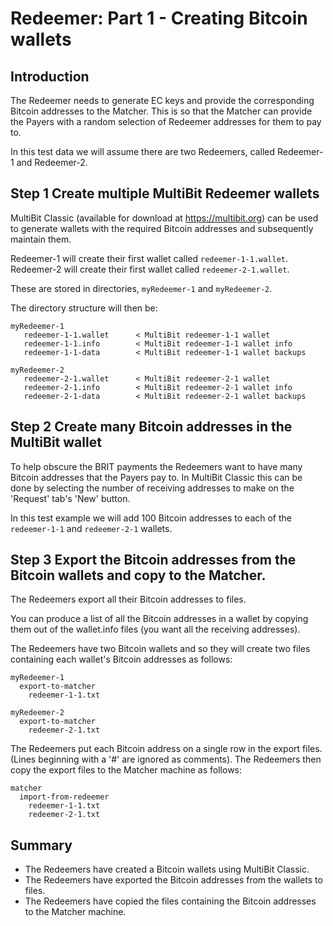 # Redeemer: Part 1 - Creating Bitcoin wallets

## Introduction
The Redeemer needs to generate EC keys and provide the corresponding Bitcoin addresses to the Matcher.
This is so that the Matcher can provide the Payers with a random selection of Redeemer addresses for
them to pay to.

In this test data we will assume there are two Redeemers, called Redeemer-1 and Redeemer-2.

## Step 1 Create multiple MultiBit Redeemer wallets
MultiBit Classic (available for download at https://multibit.org) can be used to generate wallets
with the required Bitcoin addresses and subsequently maintain them.

Redeemer-1 will create their first wallet called `redeemer-1-1.wallet`.
Redeemer-2 will create their first wallet called `redeemer-2-1.wallet`.

These are stored in directories, `myRedeemer-1` and `myRedeemer-2`.

The directory structure will then be:

    myRedeemer-1
       redeemer-1-1.wallet      < MultiBit redeemer-1-1 wallet
       redeemer-1-1.info        < MultiBit redeemer-1-1 wallet info
       redeemer-1-1-data        < MultiBit redeemer-1-1 wallet backups

    myRedeemer-2
       redeemer-2-1.wallet      < MultiBit redeemer-2-1 wallet
       redeemer-2-1.info        < MultiBit redeemer-2-1 wallet info
       redeemer-2-1-data        < MultiBit redeemer-2-1 wallet backups

## Step 2 Create many Bitcoin addresses in the MultiBit wallet
To help obscure the BRIT payments the Redeemers want to have many Bitcoin addresses that the Payers pay to.
In MultiBit Classic this can be done by selecting the number of receiving addresses to make on the
'Request' tab's 'New' button.

In this test example we will add 100 Bitcoin addresses to each of the `redeemer-1-1` and `redeemer-2-1` wallets.

## Step 3 Export the Bitcoin addresses from the Bitcoin wallets and copy to the Matcher.
The Redeemers export all their Bitcoin addresses to files.

You can produce a list of all the Bitcoin addresses in a wallet by copying them out of the wallet.info files (you want all the receiving addresses).

The Redeemers have two Bitcoin wallets and so they will create two files containing each wallet's Bitcoin addresses as follows:

    myRedeemer-1
      export-to-matcher
        redeemer-1-1.txt

    myRedeemer-2
      export-to-matcher
        redeemer-2-1.txt

The Redeemers put each Bitcoin address on a single row in the export files. (Lines beginning with a '#' are ignored as comments).
The Redeemers then copy the export files to the Matcher machine as follows:

    matcher
      import-from-redeemer
        redeemer-1-1.txt
        redeemer-2-1.txt

## Summary

* The Redeemers have created a Bitcoin wallets using MultiBit Classic.
* The Redeemers have exported the Bitcoin addresses from the wallets to files.
* The Redeemers have copied the files containing the Bitcoin addresses to the Matcher machine.

